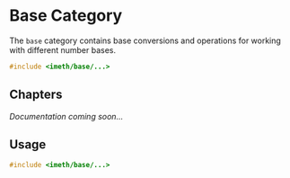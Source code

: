 # Base Category

The `base` category contains base conversions and operations for working with different number bases.

```c++
#include <imeth/base/...>
```

## Chapters

*Documentation coming soon...*

## Usage

```c++
#include <imeth/base/...>
```
